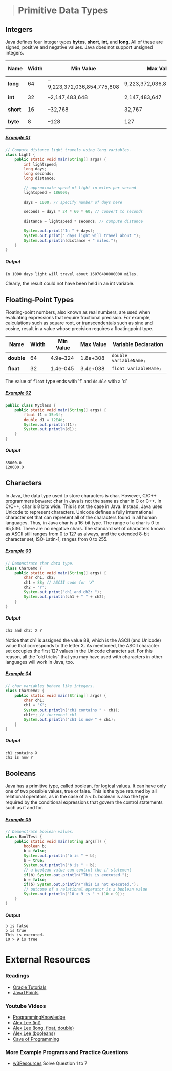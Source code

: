 ># Primitive Data Types

## Integers
Java defines four integer types __bytes__, __short__, __int__, and __long__. All of these are signed, positive and negative values. Java does not support unsigned integers.

|Name|Width|Min Value|Max Value|Variable Declaration|
|---|---|---|---|---|
|__long__|64|–9,223,372,036,854,775,808|9,223,372,036,854,775,807| <code>long variableName;</code>|
|__int__|32|–2,147,483,648|2,147,483,647|<code>int variableName;</code>|
|__short__|16|–32,768|32,767|<code>short variableName;</code>|
|__byte__|8|–128|127|<code>byte variableName;</code>|


##### [Example 01](../20-Examples/04-Data-Types/01-Premitive-Types/Example-01/)

```java
// Compute distance light travels using long variables.
class Light {
    public static void main(String[] args) {
        int lightspeed;
        long days;
        long seconds;
        long distance;

        // approximate speed of light in miles per second
        lightspeed = 186000;
        
        days = 1000; // specify number of days here
        
        seconds = days * 24 * 60 * 60; // convert to seconds
        
        distance = lightspeed * seconds; // compute distance
        
        System.out.print("In " + days);
        System.out.print(" days light will travel about ");
        System.out.println(distance + " miles.");
    }
}
```

##### Output
    In 1000 days light will travel about 16070400000000 miles.

Clearly, the result could not have been held in an int variable.

## Floating-Point Types
Floating-point numbers, also known as real numbers, are used when evaluating expressions
that require fractional precision. For example, calculations such as square root, or
transcendentals such as sine and cosine, result in a value whose precision requires a floatingpoint
type.


|Name|Width|Min Value|Max Value|Variable Declaration|
|---|---|---|---|---|
|__double__|64|4.9e–324|1.8e+308|`double variableName;`|
|__float__|32|1.4e–045|3.4e+038|`float variableName;`|

The value of `float` type ends with 'f' and `double` with a 'd'

##### [Example 02](../20-Examples/04-Data-Types/01-Premitive-Types/Example-02/)

```java    
public class MyClass {
    public static void main(String[] args) {
        float f1 = 35e3f;
        double d1 = 12E4d;
        System.out.println(f1);
        System.out.println(d1);  
    }
}
```

##### Output

    35000.0
    120000.0



## Characters

In Java, the data type used to store characters is char. However, C/C++ programmers
beware: char in Java is not the same as char in C or C++. In C/C++, char is 8 bits wide. This
is not the case in Java. Instead, Java uses Unicode to represent characters. Unicode defines a
fully international character set that can represent all of the characters found in all human
languages. Thus, in Java char is a 16-bit type. The range of a char is 0 to 65,536. There are no
negative chars. The standard set of characters known as ASCII still ranges from 0 to 127 as
always, and the extended 8-bit character set, ISO-Latin-1, ranges from 0 to 255.

##### [Example 03](../20-Examples/04-Data-Types/01-Premitive-Types/Example-03/)

```java
// Demonstrate char data type.
class CharDemo {
    public static void main(String[] args) {
        char ch1, ch2;
        ch1 = 88; // ASCII code for 'X'
        ch2 = 'Y';
        System.out.print("ch1 and ch2: ");
        System.out.println(ch1 + " " + ch2);
    }
}
```

##### Output

    ch1 and ch2: X Y

Notice that ch1 is assigned the value 88, which is the ASCII (and Unicode) value that
corresponds to the letter X. As mentioned, the ASCII character set occupies the first 127
values in the Unicode character set. For this reason, all the “old tricks” that you may have
used with characters in other languages will work in Java, too.

##### [Example 04](../20-Examples/04-Data-Types/01-Premitive-Types/Example-04/)

```java
// char variables behave like integers.
class CharDemo2 {
    public static void main(String[] args) {
        char ch1;
        ch1 = 'X';
        System.out.println("ch1 contains " + ch1);
        ch1++; // increment ch1
        System.out.println("ch1 is now " + ch1);
    }
}
```

##### Output

    ch1 contains X
    ch1 is now Y

## Booleans

Java has a primitive type, called boolean, for logical values. It can have only one of two
possible values, true or false. This is the type returned by all relational operators, as in the
case of a < b. boolean is also the type required by the conditional expressions that govern the
control statements such as if and for.

##### [Example 05](../20-Examples/04-Data-Types/01-Premitive-Types/Example-05/)

```java
// Demonstrate boolean values.
class BoolTest {
    public static void main(String args[]) {
        boolean b;
        b = false;
        System.out.println("b is " + b);
        b = true;
        System.out.println("b is " + b);
        // a boolean value can control the if statement
        if(b) System.out.println("This is executed.");
        b = false;
        if(b) System.out.println("This is not executed.");
        // outcome of a relational operator is a boolean value
        System.out.println("10 > 9 is " + (10 > 9));
    }
}
```


#### Output

    b is false
    b is true
    This is executed.
    10 > 9 is true


# External Resources

### Readings

* [Oracle Tutorials](https://docs.oracle.com/javase/tutorial/java/nutsandbolts/datatypes.html)
* [JavaTPoints](https://www.javatpoint.com/java-data-types)

### Youtube Videos

* [ProgrammingKnowledge](https://www.youtube.com/watch?v=4ekASokneGU&list=PLS1QulWo1RIbfTjQvTdj8Y6yyq4R7g-Al&index=5&t=430s)
* [Alex Lee (int)](https://www.youtube.com/watch?v=3Bf2Y9NBcck&list=PL59LTecnGM1NRUyune3SxzZlYpZezK-oQ&index=7)
* [Alex Lee (long, float, double)](https://www.youtube.com/watch?v=qawwQf6gKpQ&list=PL59LTecnGM1NRUyune3SxzZlYpZezK-oQ&index=8)
* [Alex Lee (booleans)](https://www.youtube.com/watch?v=CHVVEGRGiJU&list=PL59LTecnGM1NRUyune3SxzZlYpZezK-oQ&index=9)
* [Cave of Programming](https://www.youtube.com/watch?v=oPBWC4_Zmj0&list=PL9DF6E4B45C36D411&index=2)

### More Example Programs and Practice Questions

* [w3Resources](https://www.w3resource.com/java-exercises/basic/index.php) Solve Question 1 to 7